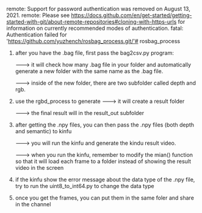 remote: Support for password authentication was removed on August 13, 2021.
remote: Please see https://docs.github.com/en/get-started/getting-started-with-git/about-remote-repositories#cloning-with-https-urls for information on currently recommended modes of authentication.
fatal: Authentication failed for 'https://github.com/yuzhench/rosbag_process.git/'# rosbag_process

1. after you have the .bag file, first pass the bag2csv.py program:

     ---> it will check how many .bag file in your folder and automatically generate a new folder with the same name as the .bag file.
   
     ---> inside of the new folder, there are two subfolder called depth and rgb.

   
2. use the rgbd_process to generate
     ---> it will create a result folder
   
     ---> the final result will in the result_out subfolder

3. after getting the .npy files, you can then pass the .npy files (both depth and semantic) to kinfu

   ---> you will run the kinfu and generate the kindu result video.
   
   ---> when you run the kinfu, remember to modify the mian() function so that it will load each frame to a folder instead of showing the result video in the screen 
   
   
4. if the kinfu show the error message about the data type of the .npy file, try to run the uint8_to_int64.py to change the data type 



5. once you get the frames, you can put them in the same foler and share in the channel
